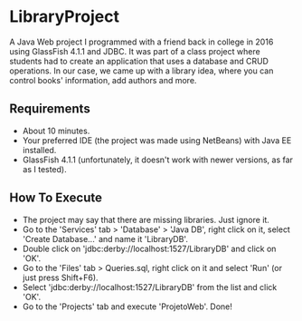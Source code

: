 # LibraryProject

A Java Web project I programmed with a friend back in college in 2016 using GlassFish 4.1.1 and JDBC. It was part of a class project where students had to create an application that uses a database and CRUD operations. In our case, we came up with a library idea, where you can control books' information, add authors and more.

## Requirements
- About 10 minutes.
- Your preferred IDE (the project was made using NetBeans) with Java EE installed.
- GlassFish 4.1.1 (unfortunately, it doesn't work with newer versions, as far as I tested).

## How To Execute
- The project may say that there are missing libraries. Just ignore it.
- Go to the 'Services' tab > 'Database' > 'Java DB', right click on it, select 'Create Database...' and name it 'LibraryDB'.
- Double click on 'jdbc:derby://localhost:1527/LibraryDB' and click on 'OK'.
- Go to the 'Files' tab > Queries.sql, right click on it and select 'Run' (or just press Shift+F6).
- Select 'jdbc:derby://localhost:1527/LibraryDB' from the list and click 'OK'.
- Go to the 'Projects' tab and execute 'ProjetoWeb'. Done!
